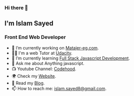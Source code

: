 ### Hi there 👋
## I'm Islam Sayed
### Front End Web Developer


- 🔭 I’m currently working on [Matajer-eg.com](https://matajer-eg.com).
- 👨‍💻 I'm a web Tutor at [Udacity](https://www.udacity.com/).
- 🌱 I’m currently learning [Full Stack Javascript Development](https://www.udacity.com/course/full-stack-javascript-developer-nanodegree--nd0067).
- 💬 Ask me about Anything javascript.
- 📺 Youtube Channel: [Codehood](https://youtube.com/c/Codehood).
- 🌍 Check my [Website](https://islamsayed.me/).
- 📕 Read my [Blog](https://blog.islamsayed.me/).
- 📫 How to reach me: islam.sayed8@gmail.com. 

